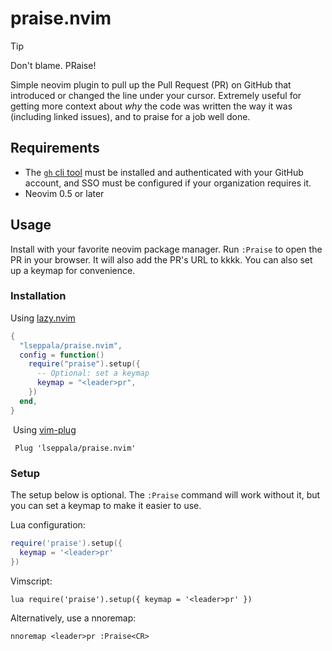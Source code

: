 # praise.nvim

> [!TIP]
>  Don't blame. PRaise!

Simple neovim plugin to pull up the Pull Request (PR) on GitHub that introduced or changed the line under your cursor. Extremely useful for getting more context about _why_ the code was written the way it was (including linked issues), and to praise for a job well done.

## Requirements

- The [`gh` cli tool](https://cli.github.com/) must be installed and authenticated with your GitHub account, and SSO must be configured if your organization requires it.
- Neovim 0.5 or later

## Usage

Install with your favorite neovim package manager. Run `:Praise` to open the PR in your browser. It will also add the PR's URL to kkkk. You can also set up a keymap for convenience.

### Installation

Using [lazy.nvim](https://github.com/folke/lazy.nvim)

```lua
{
  "lseppala/praise.nvim",
  config = function()
    require("praise").setup({
      -- Optional: set a keymap
      keymap = "<leader>pr",
    })
  end,
}
```

 Using [vim-plug](https://github.com/junegunn/vim-plug)

```viml
 Plug 'lseppala/praise.nvim'
```

### Setup

The setup below is optional. The `:Praise` command will work without it, but you can set a keymap to make it easier to use.

Lua configuration:

```lua
require('praise').setup({
  keymap = '<leader>pr'
})
```

Vimscript:

```viml
lua require('praise').setup({ keymap = '<leader>pr' })
```

Alternatively, use a nnoremap:

```viml
nnoremap <leader>pr :Praise<CR>
```
